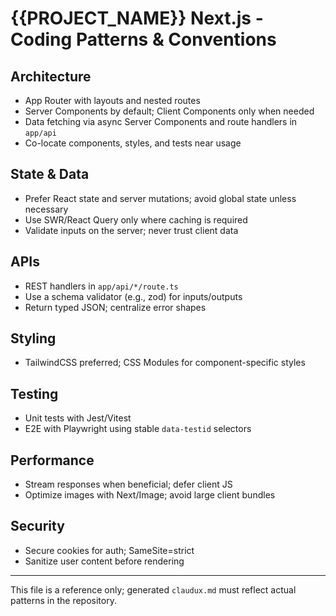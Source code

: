 # {{PROJECT_NAME}} Next.js - Coding Patterns & Conventions

## Architecture

- App Router with layouts and nested routes
- Server Components by default; Client Components only when needed
- Data fetching via async Server Components and route handlers in `app/api`
- Co-locate components, styles, and tests near usage

## State & Data

- Prefer React state and server mutations; avoid global state unless necessary
- Use SWR/React Query only where caching is required
- Validate inputs on the server; never trust client data

## APIs

- REST handlers in `app/api/*/route.ts`
- Use a schema validator (e.g., zod) for inputs/outputs
- Return typed JSON; centralize error shapes

## Styling

- TailwindCSS preferred; CSS Modules for component-specific styles

## Testing

- Unit tests with Jest/Vitest
- E2E with Playwright using stable `data-testid` selectors

## Performance

- Stream responses when beneficial; defer client JS
- Optimize images with Next/Image; avoid large client bundles

## Security

- Secure cookies for auth; SameSite=strict
- Sanitize user content before rendering

---

This file is a reference only; generated `claudux.md` must reflect actual patterns in the repository.
